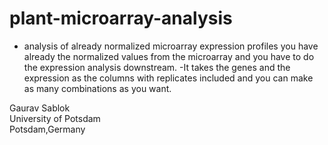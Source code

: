 # plant-microarray-analysis

- analysis of already normalized microarray expression profiles you have already the normalized values from the microarray and you have to do the expression analysis downstream. 
-It takes the genes and the expression as the columns with replicates included and you can make as many combinations as you want.

Gaurav Sablok \
University of Potsdam \
Potsdam,Germany
